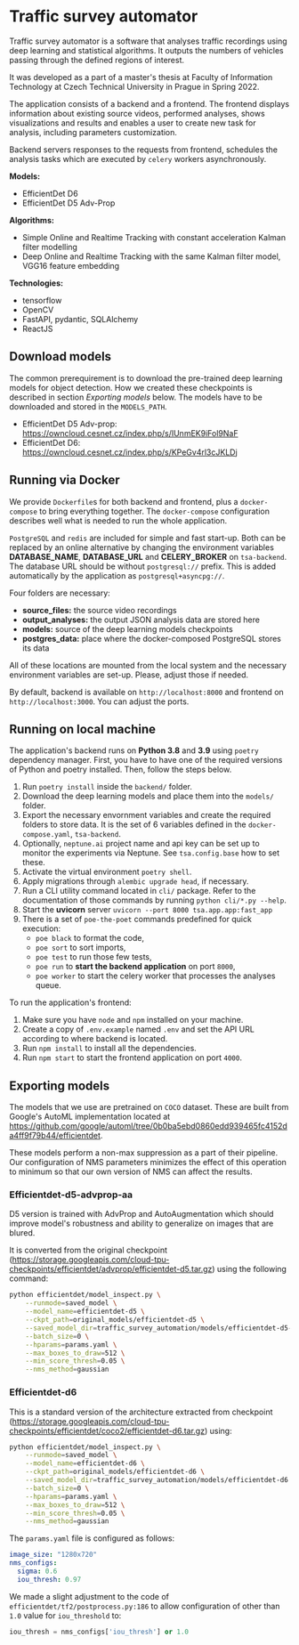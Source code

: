 # Traffic survey automator

Traffic survey automator is a software that analyses traffic recordings using deep learning and statistical algorithms.
It outputs the numbers of vehicles passing through the defined regions of interest.

It was developed as a part of a master's thesis at Faculty of Information Technology at Czech Technical University in
Prague in Spring 2022.

The application consists of a backend and a frontend. The frontend displays information about existing source videos,
performed analyses, shows visualizations and results and enables a user to create new task for analysis, including
parameters customization.

Backend servers responses to the requests from frontend, schedules the analysis tasks which are executed by `celery`
workers asynchronously.

**Models:**

- EfficientDet D6
- EfficientDet D5 Adv-Prop

**Algorithms:**

- Simple Online and Realtime Tracking with constant acceleration Kalman filter modelling
- Deep Online and Realtime Tracking with the same Kalman filter model, VGG16 feature embedding

**Technologies:**

- tensorflow
- OpenCV
- FastAPI, pydantic, SQLAlchemy
- ReactJS

## Download models

The common prerequirement is to download the pre-trained deep learning models for object detection. How we created
these checkpoints is described in section _Exporting models_ below. The models have to be downloaded and stored in the
`MODELS_PATH`.

- EfficientDet D5 Adv-prop: https://owncloud.cesnet.cz/index.php/s/IUnmEK9iFol9NaF
- EfficientDet D6: https://owncloud.cesnet.cz/index.php/s/KPeGv4rl3cJKLDj

## Running via Docker

We provide `Dockerfile`s for both backend and frontend, plus a `docker-compose` to bring everything together.
The `docker-compose` configuration describes well what is needed to run the whole application.

`PostgreSQL` and `redis` are included for simple and fast start-up. Both can be replaced by an online alternative by
changing the environment variables **DATABASE_NAME**, **DATABASE_URL** and **CELERY_BROKER** on `tsa-backend`.
The database URL should be without `postgresql://` prefix. This is added automatically by the application as
`postgresql+asyncpg://`.

Four folders are necessary:

- **source_files:** the source video recordings
- **output_analyses:** the output JSON analysis data are stored here
- **models:** source of the deep learning models checkpoints
- **postgres_data:** place where the docker-composed PostgreSQL stores its data

All of these locations are mounted from the local system and the necessary environment variables are set-up. Please,
adjust those if needed.

By default, backend is available on `http://localhost:8000` and frontend on `http://localhost:3000`. You can adjust the
ports.

## Running on local machine

The application's backend runs on **Python 3.8** and **3.9** using `poetry` dependency manager. First, you have to have
one of the required versions of Python and poetry installed. Then, follow the steps below.

1. Run `poetry install` inside the `backend/` folder.
2. Download the deep learning models and place them into the `models/` folder.
3. Export the necessary envornment variables and create the required folders to store data. It is the set of 6
   variables defined in the `docker-compose.yaml`, `tsa-backend`.
4. Optionally, `neptune.ai` project name and api key can be set up to monitor the experiments via Neptune. See
   `tsa.config.base` how to set these.
5. Activate the virtual environment `poetry shell`.
6. Apply migrations through `alembic upgrade head`, if necessary.
7. Run a CLI utility command located in `cli/` package. Refer to the documentation of those commands by running
   `python cli/*.py --help`.
8. Start the **uvicorn** server `uvicorn --port 8000 tsa.app.app:fast_app`
9. There is a set of `poe-the-poet` commands predefined for quick execution:
   - `poe black` to format the code,
   - `poe sort` to sort imports,
   - `poe test` to run those few tests,
   - `poe run` to **start the backend application** on port `8000`,
   - `poe worker` to start the celery worker that processes the analyses queue.

To run the application's frontend:

1. Make sure you have `node` and `npm` installed on your machine.
2. Create a copy of `.env.example` named `.env` and set the API URL according to where backend is located.
3. Run `npm install` to install all the dependencies.
4. Run `npm start` to start the frontend application on port `4000`.

## Exporting models

The models that we use are pretrained on `COCO` dataset. These are built from Google's AutoML implementation located at
https://github.com/google/automl/tree/0b0ba5ebd0860edd939465fc4152da4ff9f79b44/efficientdet.

These models perform a non-max suppression as a part of their pipeline. Our configuration of NMS parameters minimizes
the effect of this operation to minimum so that our own version of NMS can affect the results.

### Efficientdet-d5-advprop-aa

D5 version is trained with AdvProp and AutoAugmentation which should improve model's robustness and ability to generalize
on images that are blured.

It is converted from the original checkpoint (https://storage.googleapis.com/cloud-tpu-checkpoints/efficientdet/advprop/efficientdet-d5.tar.gz) using the following command:

```bash
python efficientdet/model_inspect.py \
    --runmode=saved_model \
    --model_name=efficientdet-d5 \
    --ckpt_path=original_models/efficientdet-d5 \
    --saved_model_dir=traffic_survey_automation/models/efficientdet-d5-advprop-aa \
    --batch_size=0 \
    --hparams=params.yaml \
    --max_boxes_to_draw=512 \
    --min_score_thresh=0.05 \
    --nms_method=gaussian
```

### Efficientdet-d6

This is a standard version of the architecture extracted from checkpoint (https://storage.googleapis.com/cloud-tpu-checkpoints/efficientdet/coco2/efficientdet-d6.tar.gz) using:

```bash
python efficientdet/model_inspect.py \
    --runmode=saved_model \
    --model_name=efficientdet-d6 \
    --ckpt_path=original_models/efficientdet-d6 \
    --saved_model_dir=traffic_survey_automation/models/efficientdet-d6 \
    --batch_size=0 \
    --hparams=params.yaml \
    --max_boxes_to_draw=512 \
    --min_score_thresh=0.05 \
    --nms_method=gaussian
```

The `params.yaml` file is configured as follows:

```yaml
image_size: "1280x720"
nms_configs:
  sigma: 0.6
  iou_thresh: 0.97
```

We made a slight adjustment to the code of `efficientdet/tf2/postprocess.py:186` to allow configuration of other
than `1.0` value for `iou_threshold` to:

```python
iou_thresh = nms_configs['iou_thresh'] or 1.0
```

